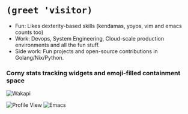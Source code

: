 # `(greet 'visitor)`

- Fun: Likes dexterity-based skills (kendamas, yoyos, vim and emacs counts too)
- Work: Devops, System Engineering, Cloud-scale production environments and all the fun stuff.
- Side work: Fun projects and open-source contributions in Golang/Nix/Python. 

### Corny stats tracking widgets and emoji-filled containment space

![Wakapi](https://github-readme-stats.vercel.app/api/wakatime?username=notarock&api_domain=wakatime.notarock.xyz&bg_color=1A202C&title_color=2F855A&icon_color=2F855A&text_color=ffffff&custom_title=Wakapi%20Week%20Stats&layout=compact)

![Profile View](https://komarev.com/ghpvc/?username=notarock&color=orange)
![Emacs](https://img.shields.io/badge/Emacs-%237F5AB6.svg?&style=for-the-badge&logo=gnu-emacs&logoColor=white)
